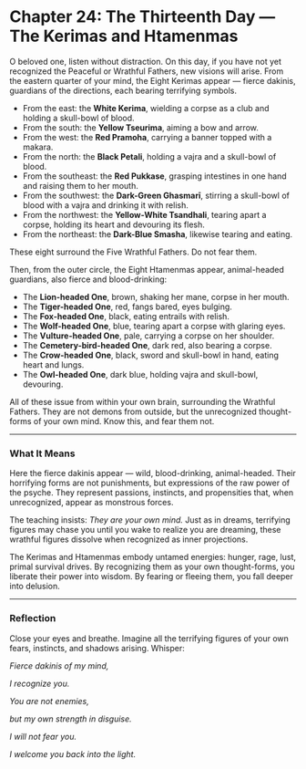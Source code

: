 # Chapter 24: The Thirteenth Day — The Kerimas and Htamenmas

O beloved one, listen without distraction. On this day, if you have not yet recognized the Peaceful or Wrathful Fathers, new visions will arise. From the eastern quarter of your mind, the Eight Kerimas appear — fierce dakinis, guardians of the directions, each bearing terrifying symbols.

* From the east: the **White Kerima**, wielding a corpse as a club and holding a skull-bowl of blood.
* From the south: the **Yellow Tseurima**, aiming a bow and arrow.
* From the west: the **Red Pramoha**, carrying a banner topped with a makara.
* From the north: the **Black Petali**, holding a vajra and a skull-bowl of blood.
* From the southeast: the **Red Pukkase**, grasping intestines in one hand and raising them to her mouth.
* From the southwest: the **Dark-Green Ghasmarī**, stirring a skull-bowl of blood with a vajra and drinking it with relish.
* From the northwest: the **Yellow-White Tsandhali**, tearing apart a corpse, holding its heart and devouring its flesh.
* From the northeast: the **Dark-Blue Smasha**, likewise tearing and eating.

These eight surround the Five Wrathful Fathers. Do not fear them.

Then, from the outer circle, the Eight Htamenmas appear, animal-headed guardians, also fierce and blood-drinking:

* The **Lion-headed One**, brown, shaking her mane, corpse in her mouth.
* The **Tiger-headed One**, red, fangs bared, eyes bulging.
* The **Fox-headed One**, black, eating entrails with relish.
* The **Wolf-headed One**, blue, tearing apart a corpse with glaring eyes.
* The **Vulture-headed One**, pale, carrying a corpse on her shoulder.
* The **Cemetery-bird-headed One**, dark red, also bearing a corpse.
* The **Crow-headed One**, black, sword and skull-bowl in hand, eating heart and lungs.
* The **Owl-headed One**, dark blue, holding vajra and skull-bowl, devouring.

All of these issue from within your own brain, surrounding the Wrathful Fathers. They are not demons from outside, but the unrecognized thought-forms of your own mind. Know this, and fear them not.

---

### What It Means

Here the fierce dakinis appear — wild, blood-drinking, animal-headed. Their horrifying forms are not punishments, but expressions of the raw power of the psyche. They represent passions, instincts, and propensities that, when unrecognized, appear as monstrous forces.

The teaching insists: *They are your own mind.* Just as in dreams, terrifying figures may chase you until you wake to realize you are dreaming, these wrathful figures dissolve when recognized as inner projections.

The Kerimas and Htamenmas embody untamed energies: hunger, rage, lust, primal survival drives. By recognizing them as your own thought-forms, you liberate their power into wisdom. By fearing or fleeing them, you fall deeper into delusion.

---


### Reflection


Close your eyes and breathe. Imagine all the terrifying figures of your own fears, instincts, and shadows arising. Whisper:


*Fierce dakinis of my mind,*

*I recognize you.*

*You are not enemies,*

*but my own strength in disguise.*

*I will not fear you.*

*I welcome you back into the light.*
